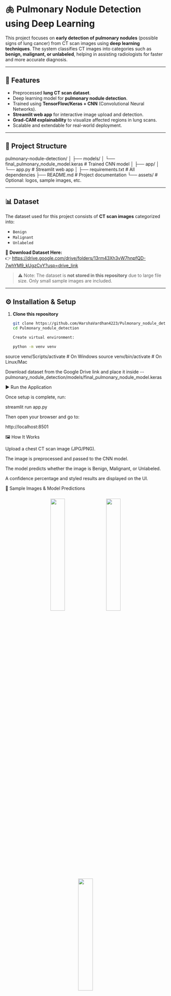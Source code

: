 # 🫁 Pulmonary Nodule Detection using Deep Learning

This project focuses on **early detection of pulmonary nodules** (possible signs of lung cancer) from CT scan images using **deep learning techniques**. The system classifies CT images into categories such as **benign, malignant, or unlabeled**, helping in assisting radiologists for faster and more accurate diagnosis.

---

## 📌 Features
- Preprocessed **lung CT scan dataset**.
- Deep learning model for **pulmonary nodule detection**.
- Trained using **TensorFlow/Keras + CNN** (Convolutional Neural Networks).
- **Streamlit web app** for interactive image upload and detection.
- **Grad-CAM explainability** to visualize affected regions in lung scans.
- Scalable and extendable for real-world deployment.

---

## 📂 Project Structure
pulmonary-nodule-detection/
│
├── models/
│   └── final_pulmonary_nodule_model.keras      # Trained CNN model
│
├── app/
│   └── app.py                                 # Streamlit web app
│
├── requirements.txt                           # All dependencies
├── README.md                                  # Project documentation
└── assets/                                    # Optional: logos, sample images, etc.



---

## 📊 Dataset

The dataset used for this project consists of **CT scan images** categorized into:  
- `Benign`  
- `Malignant`  
- `Unlabeled`

🔗 **Download Dataset Here:**  
👉  https://drive.google.com/drive/folders/13rm43Xh3vW7hnpfQD-7whYM9_kUgzCvY?usp=drive_link

> ⚠️ Note: The dataset is **not stored in this repository** due to large file size. Only small sample images are included.

---

## ⚙️ Installation & Setup

1. **Clone this repository**
   ```bash
   git clone https://github.com/HarshaVardhan4223/Pulmonary_nodule_detection.git
   cd Pulmonary_nodule_detection

   Create virtual environment:

   python -m venv venv
source venv/Scripts/activate   # On Windows
source venv/bin/activate       # On Linux/Mac

Download dataset from the Google Drive link
 and place it inside  --   pulmonary_nodule_detection/models/final_pulmonary_nodule_model.keras

▶️ Run the Application

Once setup is complete, run:

streamlit run app.py


Then open your browser and go to:

http://localhost:8501

🖼️ How It Works

Upload a chest CT scan image (JPG/PNG).

The image is preprocessed and passed to the CNN model.

The model predicts whether the image is Benign, Malignant, or Unlabeled.

A confidence percentage and styled results are displayed on the UI.

🩻 Sample Images & Model Predictions
<p align="center"> <img src="assets/sample1.jpg" width="30%" style="margin:10px; border-radius:10px;" /> <img src="assets/sample2.jpg" width="30%" style="margin:10px; border-radius:10px;" /> <img src="assets/sample3.jpg" width="30%" style="margin:10px; border-radius:10px;" /> </p> <p align="center">  <img src="assets/sample5.jpg" width="30%" style="margin:10px; border-radius:10px;" /> </p> <p align="center"> <b>Figure:</b> Sample chest scan images and corresponding model predictions shown in the Streamlit app. </p>

💡 Features

✅ Deep learning–based pulmonary nodule classification
✅ Stylish Netflix-inspired Streamlit UI
✅ Real-time predictions with progress animation
✅ Lottie loading animation integration
✅ Clean, modular code structure

🧩 Code Highlights

Model Loading (cached for efficiency):

@st.cache_resource
def load_model():
    model = tf.keras.models.load_model(model_path)
    return model


Image Preprocessing:

def preprocess_image(image):
    image = np.array(image.convert("RGB"))
    image = cv2.resize(image, (224, 224))
    image = image / 255.0
    return np.expand_dims(image, axis=0)


Prediction:

prediction = model.predict(processed_image)
predicted_class = class_names[np.argmax(prediction)]
confidence = np.max(prediction) * 100

📊 Future Enhancements

🚀 Integrate Grad-CAM explainability for highlighting affected regions
📱 Build a Flutter-based mobile interface for model interaction
☁️ Deploy on Streamlit Cloud or Hugging Face Spaces

🙌 Contributors

Singarapu Harshavardhan – Project Development & Deployment


📜 License

This project is licensed under the MIT License – feel free to use and modify with proper attribution.


⭐ Acknowledgements

Dataset source: Roboflow

TensorFlow/Keras for deep learning

Streamlit for web app



